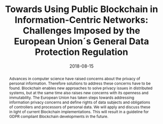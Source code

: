 ---
abstract: Advances in computer science have raised concerns about the privacy of personal
  information. Therefore solutions to address these concerns have to be found. Blockchain
  enables new approaches to solve privacy issues in distributed systems, but at the
  same time also raises new concerns with its openness and immutability. The European
  Union has taken steps towards addressing information privacy concerns and define
  rights of data subjects and obligations of controllers and processors of personal
  data. We will apply and discuss these in light of current Blockchain implementations.
  This will result in a guideline for GDPR compliant Blockchain developments in the
  future.
authors:
- Dominik Schmelz
- Gerald Fischer
- Phillip Niemeier
- Lei Zhu
- Thomas Grechenig
date: '2018-08-15'
featured: false
links:
- name: Publik
  url: https://publik.tuwien.ac.at/showentry.php?ID=277491&lang=2
publication: 'Vortrag: 2018 1st IEEE International Conference on Hot Information-Centric
  Networking (HotICN 2018), Beijing, China; 15.08.2018 - 17.08.2018; in: "Proceedings
  of the 2018 1st IEEE International Conference on Hot Information-Centric Networking
  (HotICN 2018)", IEEE Press, (2018), ISBN: 978-1-5386-4870-4; S. 223 - 228'
publication_types:
- '1'
publishDate: '2018-08-15'
title: 'Towards Using Public Blockchain in Information-Centric Networks: Challenges
  Imposed by the European Union´s General Data Protection Regulation'
url_pdf: ''
---
